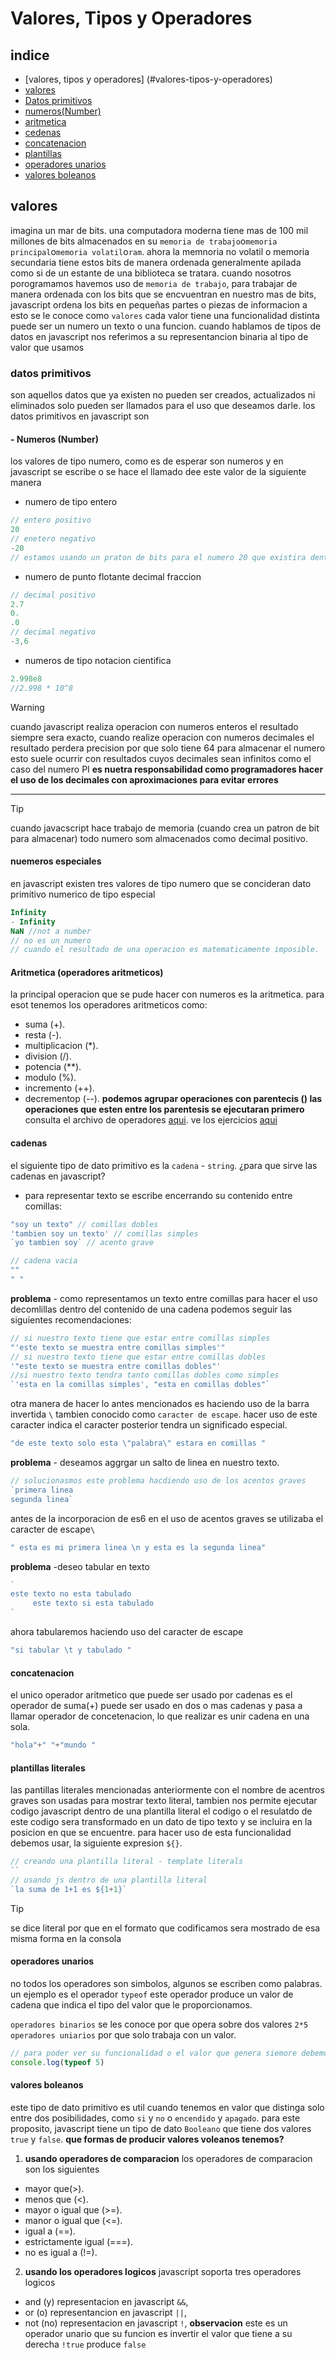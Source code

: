 # Valores, Tipos y Operadores
## indice
- [valores, tipos y operadores] (#valores-tipos-y-operadores)
 - [valores](#valores)
- [Datos primitivos](#datos-primitivos)
- [numeros(Number)](#--numeros-number)
- [aritmetica](#aritmetica-operadores-aritmeticos)
- [cedenas](#cadenas)
- [concatenacion](#concatenacion)
- [plantillas](#plantillas-literales)
- [operadores unarios](#operadores-unarios)
- [valores boleanos](#valores-boleanos)

## valores
imagina un mar de bits. una computadora moderna tiene mas de 100 mil millones de bits almacenados en su `memoria de trabajo`o`memoria principal`o`memoria volatil`o`ram`.
ahora la memnoria no volatil o memoria secundaria tiene estos bits de manera ordenada generalmente apilada como si de un estante de una biblioteca se tratara.
cuando nosotros porogramamos havemos uso de `memoria de trabajo`, para trabajar de manera ordenada con los bits que se encvuentran en nuestro mas de bits, javascript ordena los bits en pequeñas partes o piezas de informacion a esto se le conoce como `valores`
cada valor tiene una funcionalidad distinta puede ser un numero un texto o una funcion.
cuando hablamos de tipos de datos en javascript
nos referimos a su representancion binaria al tipo de valor que usamos

### datos primitivos
son aquellos datos que ya existen no pueden ser creados, actualizados ni eliminados solo pueden ser llamados para el uso que deseamos darle.
los datos primitivos en javascript son
#### - Numeros (Number)
los valores de tipo numero, como es de esperar son numeros y en javascript se escribe o se hace el llamado dee este valor de la siguiente manera
- numero de tipo entero
```js
// entero positivo
20
// enetero negativo
-20
// estamos usando un praton de bits para el numero 20 que existira dentro de la memoria de trabajo.
```
- numero de punto flotante decimal fraccion
```js
// decimal positivo
2.7
0.
.0
// decimal negativo
-3,6
```
- numeros de tipo notacion cientifica
```js
2.998e8
//2.998 * 10^8
```
>[!WARNING]
> cuando javascript realiza operacion con numeros enteros el resultado siempre sera exacto, cuando realize operacion con numeros decimales el resultado perdera precision por que solo tiene 64 para almacenar el numero esto suele ocurrir con resultados cuyos decimales sean infinitos como el caso del numero PI **es nuetra responsabilidad como programadores hacer el uso de los decimales con aproximaciones para evitar errores**
---
> [!TIP]
> cuando javacscript hace trabajo de memoria (cuando crea un patron de bit para almacenar) todo numero som almacenados como decimal positivo.
#### nuemeros especiales
en javascript existen tres valores de tipo numero que se concideran dato primitivo numerico de tipo especial 
```js
Infinity
- Infinity 
NaN //not a number
// no es un numero
// cuando el resultado de una operacion es matematicamente imposible.
```
#### Aritmetica (operadores aritmeticos)
la principal operacion que se pude hacer con numeros es la aritmetica.
para esot tenemos los operadores aritmeticos como:
- suma (+).
- resta (-).
- multiplicacion (*).
- division (/).
- potencia (**).
- modulo (%).
- incremento (++).
- decrementop (--).
**podemos agrupar operaciones con parentecis () las operaciones que esten entre los parentesis se ejecutaran primero**
consulta el archivo de operadores [aqui](./operadores.js).
ve los ejercicios [aqui](./ejercicios.js) 
#### cadenas 
el siguiente tipo de dato primitivo es la `cadena` - `string`.
¿para que sirve las cadenas en javascript?
- para representar texto 
se escribe encerrando su contenido entre comillas:
```js
"soy un texto" // comillas dobles
'tambien soy un texto' // comillas simples 
`yo tambien soy` // acento grave

// cadena vacia
""
" "
```
**problema** - como representamos un texto entre comillas para hacer el uso decomlillas dentro del contenido de una cadena podemos seguir las siguientes recomendaciones:
```js
// si nuestro texto tiene que estar entre comillas simples
"'este texto se muestra entre comillas simples'"
// si nuestro texto tiene que estar entre comillas dobles
'"este texto se muestra entre comillas dobles"'
//si nuestro texto tendra tanto comillas dobles como simples
`'esta en la comillas simples', "esta en comillas dobles"`
```
otra manera de hacer lo antes mencionados es haciendo uso de la barra invertida `\` tambien conocido como `caracter de escape`.
hacer uso de este caracter indica el caracter posterior tendra un significado especial.
```js
"de este texto solo esta \"palabra\" estara en comillas "
```
**problema** - deseamos aggrgar un salto de linea en nuestro texto.
```js
// solucionasmos este problema hacdiendo uso de los acentos graves
`primera linea
segunda linea`
```
antes de la incorporacion de es6 en el uso de acentos graves se utilizaba el caracter de escape`\`
```js
" esta es mi primera linea \n y esta es la segunda linea"
```
**problema** -deseo tabular en texto
```js
`
este texto no esta tabulado
     este texto si esta tabulado 
`
```
ahora tabularemos haciendo uso del caracter de escape
```js
"si tabular \t y tabulado "
```
#### concatenacion
el unico operador aritmetico que puede ser usado por cadenas es el operador de suma(+) puede ser usado en dos o mas cadenas y pasa a llamar operador de concetenacion, lo que realizar es unir cadena en una sola.
```js
"hola"+" "+"mundo "
```
#### plantillas literales
las pantillas literales mencionadas anteriormente con el nombre de acentros graves son usadas para mostrar texto literal, tambien nos permite ejecutar codigo javascript dentro de una plantilla literal el codigo o el resulatdo de este codigo sera transformado en un dato de tipo texto y se incluira en la posicion en que se encuentre.
para hacer uso de esta funcionalidad debemos usar, la siguiente expresion `${}`.
```js
// creando una plantilla literal - template literals
``
// usando js dentro de una plantilla literal
`la suma de 1+1 es ${1+1}`
```
> [!TIP]
> se dice literal por que en el formato que codificamos sera mostrado de esa misma forma en la consola

#### operadores unarios
no todos los operadores son simbolos, algunos se escriben como palabras.
un ejemplo es el operador `typeof` este operador produce un valor de cadena que indica el tipo del valor que le proporcionamos.

`operadores binarios` se les conoce por que opera sobre dos valores `2*5`
`operadores uniarios` por que solo trabaja con un valor.
```js
// para poder ver su funcionalidad o el valor que genera siemore debemos mostrarlo en un console
console.log(typeof 5)
```
#### valores boleanos
este tipo de dato primitivo es util cuando tenemos en valor que distinga solo entre dos posibilidades, como `si` y `no` o `encendido` y `apagado`.
para este proposito, javascript tiene un tipo de dato `Booleano` que tiene dos valores `true` y `false`.
**que formas de producir valores voleanos tenemos?**
1. **usando operadores de comparacion**
los operadores de comparacion son los siguientes
- mayor que(>).
- menos que (<).
- mayor o igual que (>=).
- manor o igual que (<=).
- igual a (==).
- estrictamente igual (===).
- no es igual a (!=).
2. **usando los operadores logicos**
javascript soporta tres operadores logicos 
- and (y) representacion en javascript `&&`,
- or (o) representancion en javascript `||`,
- not (no) representacion en javascript `!`,
**observacion** este es un operador unario que su funcion es invertir el valor que tiene a su derecha `!true` produce `false`